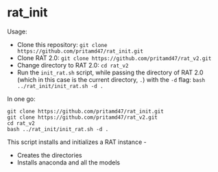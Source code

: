 # rat_init

Usage: 
- Clone this repository: `git clone https://github.com/pritamd47/rat_init.git`
- Clone RAT 2.0: `git clone https://github.com/pritamd47/rat_v2.git`
- Change directory to RAT 2.0: `cd rat_v2`
- Run the `init_rat.sh` script, while passing the directory of RAT 2.0 (which in this case is the current directory, `.`) with the `-d` flag: `bash ../rat_init/init_rat.sh -d .`

In one go: 
```[bash]
git clone https://github.com/pritamd47/rat_init.git
git clone https://github.com/pritamd47/rat_v2.git
cd rat_v2
bash ../rat_init/init_rat.sh -d .
```

This script installs and initializes a RAT instance -
- Creates the directories
- Installs anaconda and all the models

